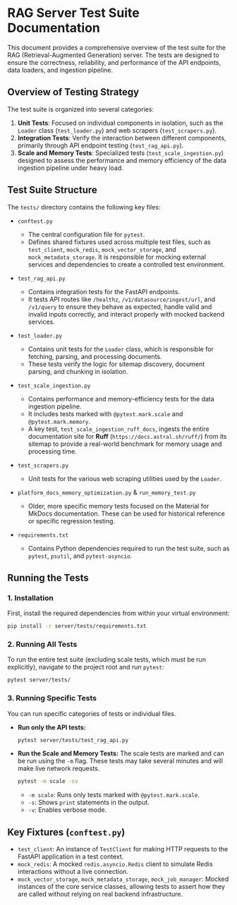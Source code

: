 # RAG Server Test Suite Documentation

This document provides a comprehensive overview of the test suite for the RAG (Retrieval-Augmented Generation) server. The tests are designed to ensure the correctness, reliability, and performance of the API endpoints, data loaders, and ingestion pipeline.

## Overview of Testing Strategy

The test suite is organized into several categories:

1.  **Unit Tests**: Focused on individual components in isolation, such as the `Loader` class (`test_loader.py`) and web scrapers (`test_scrapers.py`).
2.  **Integration Tests**: Verify the interaction between different components, primarily through API endpoint testing (`test_rag_api.py`).
3.  **Scale and Memory Tests**: Specialized tests (`test_scale_ingestion.py`) designed to assess the performance and memory efficiency of the data ingestion pipeline under heavy load.

## Test Suite Structure

The `tests/` directory contains the following key files:

-   `conftest.py`
    -   The central configuration file for `pytest`.
    -   Defines shared fixtures used across multiple test files, such as `test_client`, `mock_redis`, `mock_vector_storage`, and `mock_metadata_storage`. It is responsible for mocking external services and dependencies to create a controlled test environment.

-   `test_rag_api.py`
    -   Contains integration tests for the FastAPI endpoints.
    -   It tests API routes like `/healthz`, `/v1/datasource/ingest/url`, and `/v1/query` to ensure they behave as expected, handle valid and invalid inputs correctly, and interact properly with mocked backend services.

-   `test_loader.py`
    -   Contains unit tests for the `Loader` class, which is responsible for fetching, parsing, and processing documents.
    -   These tests verify the logic for sitemap discovery, document parsing, and chunking in isolation.

-   `test_scale_ingestion.py`
    -   Contains performance and memory-efficiency tests for the data ingestion pipeline.
    -   It includes tests marked with `@pytest.mark.scale` and `@pytest.mark.memory`.
    -   A key test, `test_scale_ingestion_ruff_docs`, ingests the entire documentation site for **Ruff** (`https://docs.astral.sh/ruff/`) from its sitemap to provide a real-world benchmark for memory usage and processing time.

-   `test_scrapers.py`
    -   Unit tests for the various web scraping utilities used by the `Loader`.

-   `platform_docs_memory_optimization.py` & `run_memory_test.py`
    -   Older, more specific memory tests focused on the Material for MkDocs documentation. These can be used for historical reference or specific regression testing.

-   `requirements.txt`
    -   Contains Python dependencies required to run the test suite, such as `pytest`, `psutil`, and `pytest-asyncio`.

## Running the Tests

### 1. Installation

First, install the required dependencies from within your virtual environment:

```bash
pip install -r server/tests/requirements.txt
```

### 2. Running All Tests

To run the entire test suite (excluding scale tests, which must be run explicitly), navigate to the project root and run `pytest`:

```bash
pytest server/tests/
```

### 3. Running Specific Tests

You can run specific categories of tests or individual files.

-   **Run only the API tests:**
    ```bash
    pytest server/tests/test_rag_api.py
    ```

-   **Run the Scale and Memory Tests:**
    The scale tests are marked and can be run using the `-m` flag. These tests may take several minutes and will make live network requests.
    ```bash
    pytest -m scale -sv
    ```
    *   `-m scale`: Runs only tests marked with `@pytest.mark.scale`.
    *   `-s`: Shows `print` statements in the output.
    *   `-v`: Enables verbose mode.

## Key Fixtures (`conftest.py`)

-   `test_client`: An instance of `TestClient` for making HTTP requests to the FastAPI application in a test context.
-   `mock_redis`: A mocked `redis.asyncio.Redis` client to simulate Redis interactions without a live connection.
-   `mock_vector_storage`, `mock_metadata_storage`, `mock_job_manager`: Mocked instances of the core service classes, allowing tests to assert how they are called without relying on real backend infrastructure.
